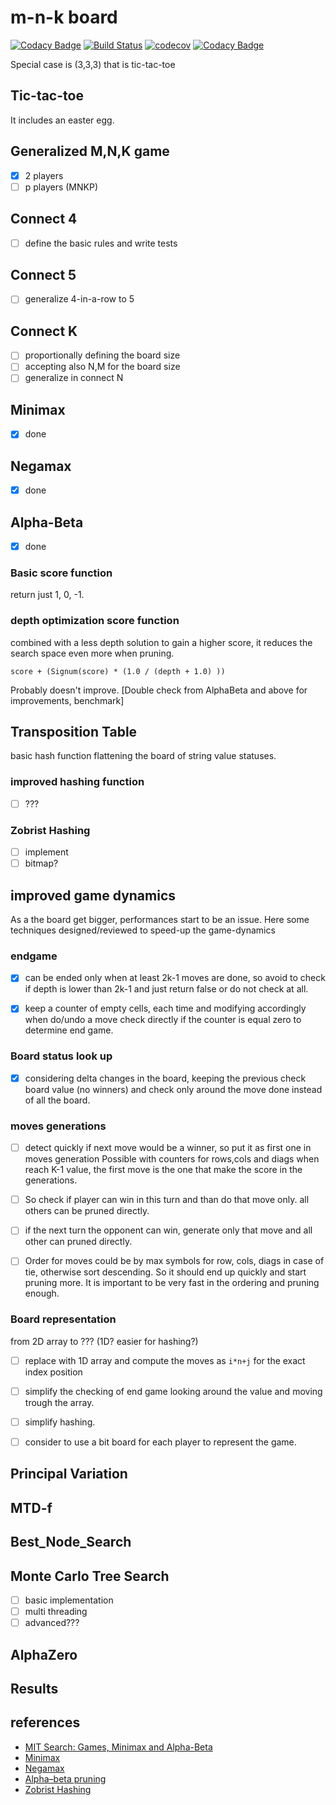 # m-n-k board

[![Codacy Badge](https://api.codacy.com/project/badge/Grade/54629ae88ae34ead96cf6c20e31cfac7)](https://app.codacy.com/app/Raffaello/board-m-n-k?utm_source=github.com&utm_medium=referral&utm_content=Raffaello/board-m-n-k&utm_campaign=Badge_Grade_Dashboard)
[![Build Status](https://travis-ci.org/Raffaello/board-m-n-k.svg?branch=master)](https://travis-ci.org/Raffaello/board-m-n-k)
[![codecov](https://codecov.io/gh/Raffaello/board-m-n-k/branch/master/graph/badge.svg)](https://codecov.io/gh/Raffaello/board-m-n-k)
[![Codacy Badge](https://api.codacy.com/project/badge/Coverage/d2223a115b26431faa31d9da12587d2b)](https://www.codacy.com/app/Raffaello/board-m-n-k?utm_source=github.com&amp;utm_medium=referral&amp;utm_content=Raffaello/board-m-n-k&amp;utm_campaign=Badge_Coverage)

Special case is (3,3,3) that is tic-tac-toe

## Tic-tac-toe

It includes an easter egg.

## Generalized M,N,K game

-  [x] 2 players
-  [ ] p players (MNKP)

## Connect 4

-  [ ] define the basic rules and write tests 

## Connect 5

-  [ ] generalize 4-in-a-row to 5

## Connect K

-  [ ] proportionally defining the board size
-  [ ] accepting also N,M for the board size 
-  [ ] generalize in connect N

## Minimax

-  [x] done

## Negamax

-  [x] done

## Alpha-Beta

-  [x] done

### Basic score function

return just 1, 0, -1.

### depth optimization score function

combined with a less depth solution to gain a higher score, it reduces the search space even more when pruning.

`score + (Signum(score) * (1.0 / (depth + 1.0) ))`

Probably doesn't improve. [Double check from AlphaBeta and above for improvements, benchmark]

## Transposition Table

basic hash function flattening the board of string value statuses.

### improved hashing function

-  [ ] ??? 

### Zobrist Hashing

-  [ ] implement
-  [ ] bitmap?

## improved game dynamics

As a the board get bigger, performances start to be an issue.
Here some techniques designed/reviewed to speed-up the game-dynamics

### endgame

-  [X] can be ended only when at least 2k-1 moves are done,
so avoid to check if depth is lower than 2k-1 and just return false or do not check at all.

-  [X] keep a counter of empty cells, each time and modifying accordingly when do/undo a move
  check directly if the counter is equal zero to determine end game.

### Board status look up

-  [X] considering delta changes in the board,
keeping the previous check board value (no winners)
and check only around the move done instead of all the board.

### moves generations

-  [ ] detect quickly if next move would be a winner, 
  so put it as first one in moves generation
  Possible with counters for rows,cols and diags when reach K-1 value,
  the first move is the one that make the score in the generations.
  
-  [ ] So check if player can win in this turn and than do that move only. all others can be pruned directly.
-  [ ] if the next turn the opponent can win, generate only that move and all other can pruned directly.  

-  [ ] Order for moves could be by max symbols for row, cols, diags in case of tie, otherwise sort descending.
  So it should end up quickly and start pruning more.
  It is important to be very fast in the ordering and pruning enough.

### Board representation

from 2D array to ??? (1D? easier for hashing?)

-  [ ] replace with 1D array and compute the moves as `i*n+j` for the exact index position

-  [ ] simplify the checking of end game looking around the value and moving trough the array.
-  [ ] simplify hashing.
-  [ ] consider to use a bit board for each player to represent the game.

## Principal Variation

## MTD-f

## Best_Node_Search

## Monte Carlo Tree Search

-  [ ] basic implementation
-  [ ] multi threading
-  [ ] advanced???

## AlphaZero

## Results

## references

-  [MIT Search: Games, Minimax and Alpha-Beta](https://www.youtube.com/watch?v=STjW3eH0Cik)
-  [Minimax](https://en.wikipedia.org/wiki/Minimax)
-  [Negamax](https://en.wikipedia.org/wiki/Negamax)
-  [Alpha–beta pruning](https://en.wikipedia.org/wiki/Alpha%E2%80%93beta_pruning)
-  [Zobrist Hashing](https://en.wikipedia.org/wiki/Zobrist_hashing)

